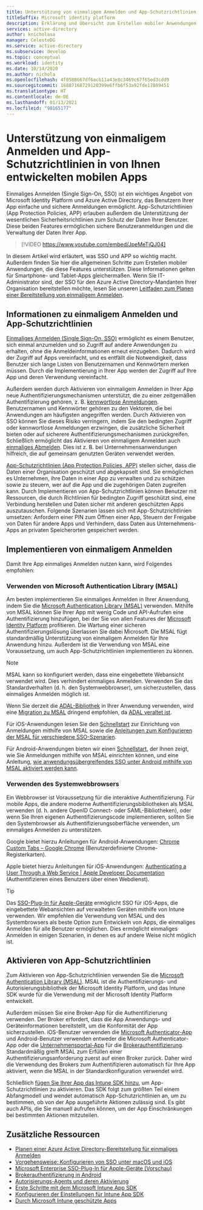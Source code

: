 ```yaml
---
title: Unterstützung von einmaligem Anmelden und App-Schutzrichtlinien in von Ihnen entwickelten mobilen Apps | Azure
titleSuffix: Microsoft identity platform
description: Erklärung und Übersicht zum Erstellen mobiler Anwendungen, die Single Sign-On und App-Schutzrichtlinien mithilfe der Microsoft Identity Platform und Integration in Azure Active Directory unterstützen.
services: active-directory
author: knicholasa
manager: CelesteDG
ms.service: active-directory
ms.subservice: develop
ms.topic: conceptual
ms.workload: identity
ms.date: 10/14/2020
ms.author: nichola
ms.openlocfilehash: 4f0588667df6acb11a43e8c3469c67f65ed3cdd9
ms.sourcegitcommit: 16887168729120399e6ffb6f53a92fde17889451
ms.translationtype: HT
ms.contentlocale: de-DE
ms.lasthandoff: 01/13/2021
ms.locfileid: "98165177"
---
```

# <a name="support-single-sign-on-and-app-protection-policies-in-mobile-apps-you-develop"></a>Unterstützung von einmaligem Anmelden und App-Schutzrichtlinien in von Ihnen entwickelten mobilen Apps

Einmaliges Anmelden (Single Sign-On, SSO) ist ein wichtiges Angebot von Microsoft Identity Platform und Azure Active Directory, das Benutzern Ihrer App einfache und sichere Anmeldungen ermöglicht. App-Schutzrichtlinien (App Protection Policies, APP) erlauben außerdem die Unterstützung der wesentlichen Sicherheitsrichtlinien zum Schutz der Daten Ihrer Benutzer. Diese beiden Features ermöglichen sichere Benutzeranmeldungen und die Verwaltung der Daten Ihrer App.

> [!VIDEO https://www.youtube.com/embed/JpeMeTjQJ04]

In diesem Artikel wird erläutert, was SSO und APP so wichtig macht. Außerdem finden Sie hier die allgemeinen Schritte zum Erstellen mobiler Anwendungen, die diese Features unterstützen. Diese Informationen gelten für Smartphone- und Tablet-Apps gleichermaßen. Wenn Sie IT-Administrator sind, der SSO für den Azure Active Directory-Mandanten Ihrer Organisation bereitstellen möchte, lesen Sie unseren [Leitfaden zum Planen einer Bereitstellung von einmaligem Anmelden](../manage-apps/plan-sso-deployment.md).

## <a name="about-single-sign-on-and-app-protection-policies"></a>Informationen zu einmaligem Anmelden und App-Schutzrichtlinien

[Einmaliges Anmelden (Single Sign-On, SSO)](../manage-apps/plan-sso-deployment.md) ermöglicht es einem Benutzer, sich einmal anzumelden und so Zugriff auf andere Anwendungen zu erhalten, ohne die Anmeldeinformationen erneut einzugeben. Dadurch wird der Zugriff auf Apps vereinfacht, und es entfällt die Notwendigkeit, dass Benutzer sich lange Listen von Benutzernamen und Kennwörtern merken müssen. Durch die Implementierung in Ihrer App werden der Zugriff auf Ihre App und deren Verwendung vereinfacht.

Außerdem werden durch Aktivieren von einmaligem Anmelden in Ihrer App neue Authentifizierungsmechanismen unterstützt, die zu einer zeitgemäßen Authentifizierung gehören, z. B. [kennwortlose Anmeldungen](../authentication/concept-authentication-passwordless.md). Benutzernamen und Kennwörter gehören zu den Vektoren, die bei Anwendungen am häufigsten angegriffen werden. Durch Aktivieren von SSO können Sie dieses Risiko verringern, indem Sie den bedingten Zugriff oder kennwortlose Anmeldungen erzwingen, die zusätzliche Sicherheit bieten oder auf sicherere Authentifizierungsmechanismen zurückgreifen. Schließlich ermöglicht das Aktivieren von einmaligem Anmelden auch [einmaliges Abmelden](v2-protocols-oidc.md#single-sign-out). Dies ist z. B. bei Unternehmensanwendungen hilfreich, die auf gemeinsam genutzten Geräten verwendet werden.

[App-Schutzrichtlinien (App Protection Policies, APP)](/mem/intune/apps/app-protection-policy) stellen sicher, dass die Daten einer Organisation geschützt und abgekapselt sind. Sie ermöglichen es Unternehmen, ihre Daten in einer App zu verwalten und zu schützen sowie zu steuern, wer auf die App und die zugehörigen Daten zugreifen kann. Durch Implementieren von App-Schutzrichtlinien können Benutzer mit Ressourcen, die durch Richtlinien für bedingten Zugriff geschützt sind, eine Verbindung herstellen und Daten sicher mit anderen geschützten Apps auszutauschen. Folgende Szenarien lassen sich mit App-Schutzrichtlinien umsetzen: Anfordern einer PIN zum Öffnen einer App, Steuern der Freigabe von Daten für andere Apps und Verhindern, dass Daten aus Unternehmens-Apps an privaten Speicherorten gespeichert werden.

## <a name="implementing-single-sign-on"></a>Implementieren von einmaligem Anmelden

Damit Ihre App einmaliges Anmelden nutzen kann, wird Folgendes empfohlen:

### <a name="use-the-microsoft-authentication-library-msal"></a>Verwenden von Microsoft Authentication Library (MSAL)

Am besten implementieren Sie einmaliges Anmelden in Ihrer Anwendung, indem Sie die [Microsoft Authentication Library (MSAL)](msal-overview.md) verwenden. Mithilfe von MSAL können Sie Ihrer App mit wenig Code und API-Aufrufen eine Authentifizierung hinzufügen, bei der Sie von allen Features der [Microsoft Identity Platform](./index.yml) profitieren. Die Wartung einer sicheren Authentifizierungslösung überlassen Sie dabei Microsoft. Die MSAL fügt standardmäßig Unterstützung von einmaligem Anmelden für Ihre Anwendung hinzu. Außerdem ist die Verwendung von MSAL eine Voraussetzung, um auch App-Schutzrichtlinien implementieren zu können.

> [!NOTE]
> MSAL kann so konfiguriert werden, dass eine eingebettete Webansicht verwendet wird. Dies verhindert einmaliges Anmelden. Verwenden Sie das Standardverhalten (d. h. den Systemwebbrowser), um sicherzustellen, dass einmaliges Anmelden möglich ist.

Wenn Sie derzeit die [ADAL-Bibliothek](../azuread-dev/active-directory-authentication-libraries.md) in Ihrer Anwendung verwenden, wird eine [Migration zu MSAL](msal-migration.md) dringend empfohlen, da [ADAL veraltet ist](https://techcommunity.microsoft.com/t5/azure-active-directory-identity/update-your-applications-to-use-microsoft-authentication-library/ba-p/1257363).

Für iOS-Anwendungen lesen Sie den [Schnellstart](quickstart-v2-ios.md) zur Einrichtung von Anmeldungen mithilfe von MSAL sowie die [Anleitungen zum Konfigurieren der MSAL für verschiedene SSO-Szenarien](single-sign-on-macos-ios.md).

Für Android-Anwendungen bieten wir einen [Schnellstart](quickstart-v2-android.md), der Ihnen zeigt, wie Sie Anmeldungen mithilfe von MSAL einrichten können, und eine Anleitung, [wie anwendungsübergreifendes SSO unter Android mithilfe von MSAL aktiviert werden kann](msal-android-single-sign-on.md).

### <a name="use-the-system-web-browser"></a>Verwenden des Systemwebbrowsers

Ein Webbrowser ist Voraussetzung für die interaktive Authentifizierung. Für mobile Apps, die andere moderne Authentifizierungsbibliotheken als MSAL verwenden (d. h. andere OpenID Connect- oder SAML-Bibliotheken), oder wenn Sie Ihren eigenen Authentifizierungscode implementieren, sollten Sie den Systembrowser als Authentifizierungsoberfläche verwenden, um einmaliges Anmelden zu unterstützen.

Google bietet hierzu Anleitungen für Android-Anwendungen: [Chrome Custom Tabs – Google Chrome](https://developer.chrome.com/multidevice/android/customtabs) (Benutzerdefinierte Chrome-Registerkarten).

Apple bietet hierzu Anleitungen für iOS-Anwendungen: [Authenticating a User Through a Web Service | Apple Developer Documentation](https://developer.apple.com/documentation/authenticationservices/authenticating_a_user_through_a_web_service) (Authentifizieren eines Benutzers über einen Webdienst).

> [!TIP]
> Das [SSO-Plug-In für Apple-Geräte](apple-sso-plugin.md) ermöglicht SSO für iOS-Apps, die eingebettete Webansichten auf verwalteten Geräten mithilfe von Intune verwenden. Wir empfehlen die Verwendung von MSAL und des Systembrowsers als beste Option zum Entwickeln von Apps, die einmaliges Anmelden für alle Benutzer ermöglichen. Dies ermöglicht einmaliges Anmelden in einigen Szenarien, in denen es auf andere Weise nicht möglich ist.

## <a name="enable-app-protection-policies"></a>Aktivieren von App-Schutzrichtlinien

Zum Aktivieren von App-Schutzrichtlinien verwenden Sie die [Microsoft Authentication Library (MSAL)](msal-overview.md). MSAL ist die Authentifizierungs- und Autorisierungsbibliothek der Microsoft Identity Platform, und das Intune SDK wurde für die Verwendung mit der Microsoft Identity Platform entwickelt.

Außerdem müssen Sie eine Broker-App für die Authentifizierung verwenden. Der Broker erfordert, dass die App Anwendungs- und Geräteinformationen bereitstellt, um die Konformität der App sicherzustellen. iOS-Benutzer verwenden die [Microsoft Authenticator-App](../user-help/user-help-auth-app-sign-in.md) und Android-Benutzer verwenden entweder die Microsoft Authenticator-App oder die [Unternehmensportal-App](https://play.google.com/store/apps/details?id=com.microsoft.windowsintune.companyportal) für die [Brokerauthentifizierung](./msal-android-single-sign-on.md). Standardmäßig greift MSAL zum Erfüllen einer Authentifizierungsanforderung zuerst auf einen Broker zurück. Daher wird die Verwendung des Brokers zum Authentifizieren automatisch für Ihre App aktiviert, wenn die MSAL in der Standardkonfiguration verwendet wird.

Schließlich [fügen Sie Ihrer App das Intune SDK hinzu](/mem/intune/developer/app-sdk-get-started), um App-Schutzrichtlinien zu aktivieren. Das SDK folgt zum größten Teil einem Abfangmodell und wendet automatisch App-Schutzrichtlinien an, um zu bestimmen, ob von der App ausgeführte Aktionen zulässig sind. Es gibt auch APIs, die Sie manuell aufrufen können, um der App Einschränkungen bei bestimmten Aktionen mitzuteilen.

## <a name="additional-resources"></a>Zusätzliche Ressourcen

- [Planen einer Azure Active Directory-Bereitstellung für einmaliges Anmelden](../manage-apps/plan-sso-deployment.md)
- [Vorgehensweise: Konfigurieren von SSO unter macOS und iOS](single-sign-on-macos-ios.md)
- [Microsoft Enterprise SSO-Plug-In für Apple-Geräte (Vorschau)](apple-sso-plugin.md)
- [Brokerauthentifizierung in Android](./msal-android-single-sign-on.md)
- [Autorisierungs-Agents und deren Aktivierung](./msal-android-single-sign-on.md)
- [Erste Schritte mit dem Microsoft Intune App SDK](/mem/intune/developer/app-sdk-get-started)
- [Konfigurieren der Einstellungen für Intune App SDK](/mem/intune/developer/app-sdk-ios#configure-settings-for-the-intune-app-sdk)
- [Durch Microsoft Intune geschützte Apps](/mem/intune/apps/apps-supported-intune-apps)
